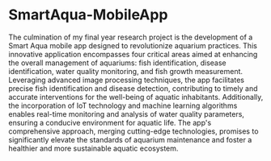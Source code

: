 # SmartAqua-MobileApp

The culmination of my final year research project is the development of a Smart Aqua mobile app designed to revolutionize aquarium practices. This innovative application encompasses four critical areas aimed at enhancing the overall management of aquariums: fish identification, disease identification, water quality monitoring, and fish growth measurement. Leveraging advanced image processing techniques, the app facilitates precise fish identification and disease detection, contributing to timely and accurate interventions for the well-being of aquatic inhabitants. Additionally, the incorporation of IoT technology and machine learning algorithms enables real-time monitoring and analysis of water quality parameters, ensuring a conducive environment for aquatic life. The app's comprehensive approach, merging cutting-edge technologies, promises to significantly elevate the standards of aquarium maintenance and foster a healthier and more sustainable aquatic ecosystem.
